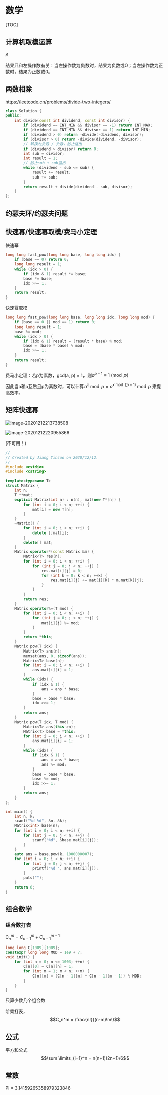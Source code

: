 # 数学

[TOC]

## 计算机取模运算

$A % B = A - A / B * B$

结果只和左操作数有关：当左操作数为负数时，结果为负数或0；当左操作数为正数时，结果为正数或0。

## 两数相除

https://leetcode.cn/problems/divide-two-integers/

```c++
class Solution {
public:
    int divide(const int dividend, const int divisor) {
        if (dividend == INT_MIN && divisor == -1) return INT_MAX;
        if (dividend == INT_MIN && divisor == 1) return INT_MIN;
        if (dividend > 0) return -divide(-dividend, divisor);
        if (divisor > 0) return -divide(dividend, -divisor);
        // 转换为负数 / 负数，防止溢出
        if (dividend > divisor) return 0;
        int sub = divisor;
        int result = 1;
        // 防止sub + sub溢出
        while (dividend - sub <= sub) {
            result += result;
            sub += sub;
        }
        return result + divide(dividend - sub, divisor);
    }
};
```

## 约瑟夫环/约瑟夫问题

## 快速幂/快速幂取模/费马小定理

快速幂

```c++
long long fast_pow(long long base, long long idx) {
    if (base == 0) return 0;
    long long result = 1;
    while (idx > 0) {
        if (idx & 1) result *= base;
        base *= base;
        idx >>= 1;
    }
    return result;
}
```

快速幂取模

```c++
long long fast_pow(long long base, long long idx, long long mod) {
    if (base == 0 || mod == 1) return 0;
    long long result = 1;
    base %= mod;
    while (idx > 0) {
        if (idx & 1) result = (result * base) % mod;
        base = (base * base) % mod;
        idx >>= 1;
    }
    return result;
}
```

费马小定理：若p为素数，gcd(a, p) = 1，则$a^{p-1} \equiv 1 \pmod p$

因此当a和p互质且p为素数时，可以计算$a^{x}\bmod p=a^{x\bmod(p-1)} \bmod p$ 来提高效率。

## 矩阵快速幂

![image-20201212213738508](./asset/矩阵快速幂.png)

![image-20201212220955866](./asset/斐波那契数列.png)

(不可用！)

```c++
//
// Created by Jiang Yinzuo on 2020/12/12.
//
#include <cstdio>
#include <cstring>

template<typename T>
struct Matrix {
    int n;
    T **mat;
    explicit Matrix(int n) : n(n), mat(new T*[n]) {
        for (int i = 0; i < n; ++i) {
            mat[i] = new T[n];
        }
    }
    ~Matrix() {
        for (int i = 0; i < n; ++i) {
            delete []mat[i];
        }
        delete[] mat;
    }
    Matrix operator*(const Matrix &m) {
        Matrix<T> res(n);
        for (int i = 0; i < n; ++i) {
            for (int j = 0; j < n; ++j) {
                res.mat[i][j] = 0;
                for (int k = 0; k < n; ++k) {
                    res.mat[i][j] += mat[i][k] * m.mat[k][j];
                }
            }
        }
        return res;
    }
    Matrix operator%=(T mod) {
        for (int i = 0; i < n; ++i) {
            for (int j = 0; j < n; ++j) {
                mat[i][j] %= mod;
            }
        }
        return *this;
    }
    Matrix pow(T idx) {
        Matrix<T> ans(n);
        memset(ans, 0, sizeof(ans));
        Matrix<T> base(n);
        for (int i = 0; i < n; ++i) {
            ans.mat[i][i] = 1;
        }
        while (idx) {
            if (idx & 1) {
                ans = ans * base;
            }
            base = base * base;
            idx >>= 1;
        }
        return ans;
    }
    Matrix pow(T idx, T mod) {
        Matrix<T> ans(this->n);
        Matrix<T> base = *this;
        for (int i = 0; i < n; ++i) {
            ans.mat[i][i] = 1;
        }
        while (idx) {
            if (idx & 1) {
                ans = ans * base;
                ans %= mod;
            }
            base = base * base;
            base %= mod;
            idx >>= 1;
        }
        return ans;
    }
};

int main() {
    int n, k;
    scanf("%d %d", &n, &k);
    Matrix<int> base(n);
    for (int i = 0; i < n; ++i) {
        for (int j = 0; j < n; ++j) {
            scanf("%d", &base.mat[i][j]);
        }
    }
    auto ans = base.pow(k, 1000000007);
    for (int i = 0; i < n; ++i) {
        for (int j = 0; j < n; ++j) {
            printf("%d ", ans.mat[i][j]);
        }
        puts("");
    }
    return 0;
}
```



## 组合数学

### 组合数打表

$\mathrm C_n^m=C_{n-1}^m+C_{n-1}^{m-1}$

```c++
long long C[1009][1009];
constexpr long long MOD = 1e9 + 7;
void init() {
    for (int n = 0; n <= 1003; ++n) {
        C[n][0] = C[n][n] = 1;
        for (int m = 1; m < n; ++m) {
            C[n][m] = (C[n - 1][m] + C[n - 1][m - 1]) % MOD;
        }
    }
}
```

只算少数几个组合数

阶乘打表，$$C_n^m = \frac{n!}{(n-m)!m!}$$

## 公式

平方和公式$$\sum \limits_{i=1}^n = n(n+1)(2n+1)/6$$

## 常数

PI = 3.14159265358979323846
